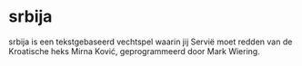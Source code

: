 # srbija

srbija is een tekstgebaseerd vechtspel waarin jij Servië moet redden van de Kroatische heks Mirna Ković, geprogrammeerd door Mark Wiering.
